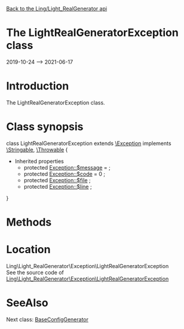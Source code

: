 [Back to the Ling/Light_RealGenerator api](https://github.com/lingtalfi/Light_RealGenerator/blob/master/doc/api/Ling/Light_RealGenerator.md)



The LightRealGeneratorException class
================
2019-10-24 --> 2021-06-17






Introduction
============

The LightRealGeneratorException class.



Class synopsis
==============


class <span class="pl-k">LightRealGeneratorException</span> extends [\Exception](http://php.net/manual/en/class.exception.php) implements [\Stringable](https://wiki.php.net/rfc/stringable), [\Throwable](http://php.net/manual/en/class.throwable.php) {

- Inherited properties
    - protected  [Exception::$message](#property-message) =  ;
    - protected  [Exception::$code](#property-code) = 0 ;
    - protected  [Exception::$file](#property-file) ;
    - protected  [Exception::$line](#property-line) ;

}






Methods
==============






Location
=============
Ling\Light_RealGenerator\Exception\LightRealGeneratorException<br>
See the source code of [Ling\Light_RealGenerator\Exception\LightRealGeneratorException](https://github.com/lingtalfi/Light_RealGenerator/blob/master/Exception/LightRealGeneratorException.php)



SeeAlso
==============
Next class: [BaseConfigGenerator](https://github.com/lingtalfi/Light_RealGenerator/blob/master/doc/api/Ling/Light_RealGenerator/Generator/BaseConfigGenerator.md)<br>
